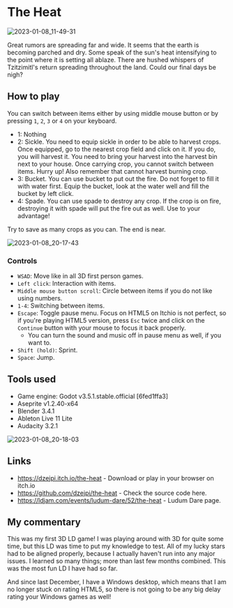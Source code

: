 # The Heat

![2023-01-08_11-49-31](https://user-images.githubusercontent.com/18399695/211214820-ec76bce7-af19-4451-9414-4c09511e03a6.png)

Great rumors are spreading far and wide. It seems that the earth is becoming parched and dry. Some speak of the sun's heat intensifying to the point where it is setting all ablaze. There are hushed whispers of Tzitzimitl's return spreading throughout the land. Could our final days be nigh?

## How to play
You can switch between items either by using middle mouse button or by pressing `1`, `2`, `3` or `4` on your keyboard.

* 1: Nothing
* 2: Sickle. You need to equip sickle in order to be able to harvest crops. Once equipped, go to the nearest crop field and click on it. If you do, you will harvest it. You need to bring your harvest into the harvest bin next to your house. Once carrying crop, you cannot switch between items. Hurry up! Also remember that cannot harvest burning crop.
* 3: Bucket. You can use bucket to put out the fire. Do not forget to fill it with water first. Equip the bucket, look at the water well and fill the bucket by left click.
* 4: Spade. You can use spade to destroy any crop. If the crop is on fire, destroying it with spade will put the fire out as well. Use to your advantage!

Try to save as many crops as you can. The end is near.

![2023-01-08_20-17-43](https://user-images.githubusercontent.com/18399695/211214814-097e576c-5757-4c66-bfe4-c4e731b0347c.png)

### Controls

* `WSAD`: Move like in all 3D first person games.
* `Left click`: Interaction with items.
* `Middle mouse button scroll`: Circle between items if you do not like using numbers.
* `1-4`: Switching between items.
* `Escape`: Toggle pause menu. Focus on HTML5 on Itchio is not perfect, so if you're playing HTML5 version, press `Esc` twice and click on the `Continue` button with your mouse to focus it back properly.
  * You can turn the sound and music off in pause menu as well, if you want to.
* `Shift (hold)`: Sprint.
* `Space`: Jump.

## Tools used

* Game engine: Godot v3.5.1.stable.official [6fed1ffa3]
* Aseprite v1.2.40-x64
* Blender 3.4.1
* Ableton Live 11 Lite
* Audacity 3.2.1

![2023-01-08_20-18-03](https://user-images.githubusercontent.com/18399695/211214812-b21e2424-092f-4149-a64c-8cd7ac2cd0c4.png)

## Links

* https://dzejpi.itch.io/the-heat - Download or play in your browser on itch.io
* https://github.com/dzejpi/the-heat - Check the source code here.
* https://ldjam.com/events/ludum-dare/52/the-heat - Ludum Dare page.


## My commentary
This was my first 3D LD game! I was playing around with 3D for quite some time, but this LD was time to put my knowledge to test. All of my lucky stars had to be aligned properly, because I actually haven't run into any major issues. I learned so many things; more than last few months combined. This was the most fun LD I have had so far.

And since last December, I have a Windows desktop, which means that I am no longer stuck on rating HTML5, so there is not going to be any big delay rating your Windows games as well!
